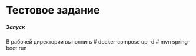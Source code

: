 <H1>Тестовое задание</H1>
<h5>Запуск</h5>
В рабочей директории выполнить 
# docker-compose up -d
# mvn spring-boot:run
